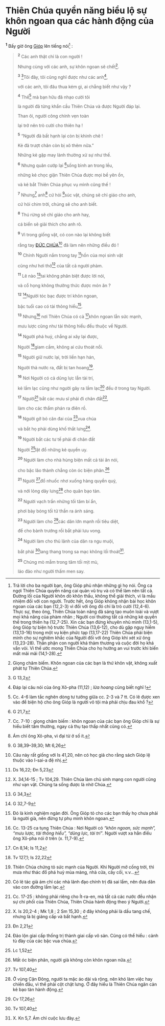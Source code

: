 # Thiên Chúa quyền năng biểu lộ sự khôn ngoan qua các hành động của Người

<sup><b>1</b></sup> Bấy giờ ông [Gióp]() lên tiếng nói[^1-afed39be-f01f-46f8-bb74-34c1b45215c8] :

> <sup><b>2</b></sup> Các anh thật chỉ là con người !
>
> Nhưng cùng với các anh, sự khôn ngoan sẽ chết[^2-afed39be-f01f-46f8-bb74-34c1b45215c8].
>
> <sup><b>3</b></sup> [^1@-afed39be-f01f-46f8-bb74-34c1b45215c8]Tôi đây, tôi cũng nghĩ được như các anh[^3-afed39be-f01f-46f8-bb74-34c1b45215c8],
>
> với các anh, tôi đâu thua kém gì, ai chẳng biết như vậy ?
>
> <sup><b>4</b></sup> Thế[^4-afed39be-f01f-46f8-bb74-34c1b45215c8] mà bạn hữu đã nhạo cười tôi
>
> là người đã từng khẩn cầu Thiên Chúa và được Người đáp lại.
>
> Than ôi, người công chính vẹn toàn
>
> lại trở nên trò cười cho thiên hạ !
>
> <sup><b>5</b></sup> “Người đã bất hạnh lại còn bị khinh chê !
>
> Kẻ đã trượt chân còn bị xô thêm nữa.”
>
> Những kẻ gặp may lành thường xử sự như thế.
>
> <sup><b>6</b></sup> Nhưng quân cướp lại [^2@-afed39be-f01f-46f8-bb74-34c1b45215c8]sống bình an trong lều,
>
> những kẻ chọc giận Thiên Chúa được mọi bề yên ổn,
>
> và kẻ bắt Thiên Chúa phục vụ mình cũng thế !
>
> <sup><b>7</b></sup> Nhưng[^5-afed39be-f01f-46f8-bb74-34c1b45215c8] anh[^6-afed39be-f01f-46f8-bb74-34c1b45215c8] cứ hỏi [^3@-afed39be-f01f-46f8-bb74-34c1b45215c8]súc vật, chúng sẽ chỉ giáo cho anh,
>
> cứ hỏi chim trời, chúng sẽ cho anh biết.
>
> <sup><b>8</b></sup> Thú rừng sẽ chỉ giáo cho anh hay,
>
> cá biển sẽ giải thích cho anh rõ.
>
> <sup><b>9</b></sup> Vì trong giống vật, có con nào lại không biết
>
> rằng tay [ĐỨC CHÚA]()[^7-afed39be-f01f-46f8-bb74-34c1b45215c8] đã làm nên những điều đó !
>
> <sup><b>10</b></sup> Chính Người nắm trong tay [^4@-afed39be-f01f-46f8-bb74-34c1b45215c8]hồn của mọi sinh vật
>
> cũng như hơi thở[^8-afed39be-f01f-46f8-bb74-34c1b45215c8] của tất cả người phàm.
>
> <sup><b>11</b></sup> Lẽ nào [^5@-afed39be-f01f-46f8-bb74-34c1b45215c8]tai không phân biệt được lời nói,
>
> và cổ họng không thưởng thức được món ăn ?
>
> <sup><b>12</b></sup> [^6@-afed39be-f01f-46f8-bb74-34c1b45215c8]Người tóc bạc được trí khôn ngoan,
>
> bậc tuổi cao có tài thông hiểu[^9-afed39be-f01f-46f8-bb74-34c1b45215c8].
>
> <sup><b>13</b></sup> Nhưng[^10-afed39be-f01f-46f8-bb74-34c1b45215c8] nơi Thiên Chúa có cả [^7@-afed39be-f01f-46f8-bb74-34c1b45215c8]khôn ngoan lẫn sức mạnh,
>
> mưu lược cũng như tài thông hiểu đều thuộc về Người.
>
> <sup><b>14</b></sup> Người phá huỷ, chẳng ai xây lại được,
>
> Người [^8@-afed39be-f01f-46f8-bb74-34c1b45215c8]giam cầm, không ai cứu thoát nổi.
>
> <sup><b>15</b></sup> Người giữ nước lại, trời liền hạn hán,
>
> Người thả nước ra, đất bị tan hoang[^11-afed39be-f01f-46f8-bb74-34c1b45215c8].
>
> <sup><b>16</b></sup> Nơi Người có cả dũng lực lẫn tài trí,
>
> kẻ lầm lạc cũng như người gây ra lầm lạc[^12-afed39be-f01f-46f8-bb74-34c1b45215c8] đều ở trong tay Người.
>
> <sup><b>17</b></sup> Người[^13-afed39be-f01f-46f8-bb74-34c1b45215c8] bắt các mưu sĩ phải đi chân đất[^14-afed39be-f01f-46f8-bb74-34c1b45215c8],
>
> làm cho các thẩm phán ra điên rồ.
>
> <sup><b>18</b></sup> Người gỡ bỏ cân đai của [^9@-afed39be-f01f-46f8-bb74-34c1b45215c8]vua chúa
>
> và bắt họ phải dùng khố thắt lưng[^15-afed39be-f01f-46f8-bb74-34c1b45215c8].
>
> <sup><b>19</b></sup> Người bắt các tư tế phải đi chân đất
>
> Người [^10@-afed39be-f01f-46f8-bb74-34c1b45215c8]lật đổ những kẻ quyền uy.
>
> <sup><b>20</b></sup> Người làm cho nhà hùng biện mất cả tài ăn nói,
>
> cho bậc lão thành chẳng còn óc biện phân.[^16-afed39be-f01f-46f8-bb74-34c1b45215c8]
>
> <sup><b>21</b></sup> Người [^11@-afed39be-f01f-46f8-bb74-34c1b45215c8]đổ nhuốc nhơ xuống hàng quyền quý,
>
> và nới lỏng dây lưng[^17-afed39be-f01f-46f8-bb74-34c1b45215c8] cho quân bạo tàn.
>
> <sup><b>22</b></sup> Người vạch trần những tối tăm bí ẩn,
>
> phơi bày bóng tối tử thần ra ánh sáng.
>
> <sup><b>23</b></sup> Người làm cho [^12@-afed39be-f01f-46f8-bb74-34c1b45215c8]các dân lớn mạnh rồi tiêu diệt,
>
> để cho bành trướng rồi bắt phải lưu vong.
>
> <sup><b>24</b></sup> Người làm cho thủ lãnh của dân ra ngu muội,
>
> bắt phải [^13@-afed39be-f01f-46f8-bb74-34c1b45215c8]lang thang trong sa mạc không lối thoát[^18-afed39be-f01f-46f8-bb74-34c1b45215c8].
>
> <sup><b>25</b></sup> Chúng mò mẫm trong tăm tối mịt mù,
>
> lảo đảo như người thấm men say.

[^1-afed39be-f01f-46f8-bb74-34c1b45215c8]: Trả lời cho ba người bạn, ông Gióp phủ nhận những gì họ nói. Ông ca ngợi Thiên Chúa quyền năng cai quản vũ trụ và có thể làm nên tất cả. Đường lối của Người khôn dò khôn thấu, không thể giải thích, vì là mầu nhiệm đối với con người. Trước hết, ông Gióp không nhận bài học khôn ngoan của các bạn (12,2-3) vì đối với ông đó chỉ là trò cười (12,4-6). Thực sự, theo ông, Thiên Chúa toàn năng đã sáng tạo muôn loài và vượt mọi khả năng của phàm nhân ; Người coi thường tất cả những kẻ quyền thế trong thiên hạ (12,7-25). Xin các bạn đừng khuyên nhủ mình (13,1-5), ông Gióp tự biện hộ trước Thiên Chúa (13,6-12), cho dù gặp nguy hiểm (13,13-16) trong một vụ kiện phức tạp (13,17-22) Thiên Chúa phải biện minh cho sự nghiêm khắc của Người đối với ông Gióp khi xét xử ông (13,23-28). Thân phận con người khá thảm thương và cuộc đời họ khá vắn vỏi. Vì thế ước mong Thiên Chúa cho họ hưởng an vui trước khi biến mất mãi mãi (14,1-28).

[^2-afed39be-f01f-46f8-bb74-34c1b45215c8]: Giọng châm biếm. Khôn ngoan của các bạn là thứ khôn vặt, không xuất phát tự Thiên Chúa.

[^3-afed39be-f01f-46f8-bb74-34c1b45215c8]: Đáp lại câu nói của ông Xô-pha (11,12) ; _lừa hoang_ cũng biết nghĩ !

[^4-afed39be-f01f-46f8-bb74-34c1b45215c8]: Cc. 4-6 làm tắc nghẽn dòng tư tưởng giữa cc. 2-3 và 7 tt. Có lẽ được xen vào để biện hộ cho ông Gióp là người vô tội mà phải chịu đau khổ ?

[^5-afed39be-f01f-46f8-bb74-34c1b45215c8]: Cc. 7-10 : giọng châm biếm : khôn ngoan của các bạn ông Gióp chỉ là sự hiểu biết tầm thường, ngay cả thụ tạo thấp nhất cũng có.

[^6-afed39be-f01f-46f8-bb74-34c1b45215c8]: Ám chỉ ông Xô-pha, vì đại từ ở số ít.

[^7-afed39be-f01f-46f8-bb74-34c1b45215c8]: Câu này rất giống với Is 41,20, nên có học giả cho rằng sách Gióp lệ thuộc vào I-sai-a đệ nhị.

[^8-afed39be-f01f-46f8-bb74-34c1b45215c8]: X. 34,14-15 ; Tv 104,29. Thiên Chúa làm chủ sinh mạng con người cũng như vạn vật. Chúng ta sống được là nhờ Chúa.

[^9-afed39be-f01f-46f8-bb74-34c1b45215c8]: Đó là kinh nghiệm ngàn đời. Ông Gióp tỏ cho các bạn thấy họ chưa phải là người già, nên đừng tự phụ mình khôn ngoan.

[^10-afed39be-f01f-46f8-bb74-34c1b45215c8]: Cc. 13-25 ca tụng Thiên Chúa : Nơi Người có _“khôn ngoan, sức mạnh”, “mưu lược, tài thông hiểu”, “dũng lực, tài trí”_. Người vượt xa hẳn điều ông Xô-pha nói ở trên (x. 11,7-9).

[^11-afed39be-f01f-46f8-bb74-34c1b45215c8]: Thiên Chúa chứng tỏ sức mạnh của Người. Khi Người mở cống trời, thì mưa như thác đổ phá huỷ mùa màng, nhà cửa, cây cối, v.v...

[^12-afed39be-f01f-46f8-bb74-34c1b45215c8]: Có lẽ tác giả ám chỉ các nhà lãnh đạo chính trị đã sai lầm, nên đưa dân vào con đường lầm lạc.

[^13-afed39be-f01f-46f8-bb74-34c1b45215c8]: Cc. 17-25 : không phải riêng cho Ít-ra-en, mà tất cả các nước đều nhận sự chi phối của Thiên Chúa, Thiên Chúa hành động theo ý Người.

[^14-afed39be-f01f-46f8-bb74-34c1b45215c8]: X. Is 20,2-4 ; Mk 1,8 ; 2 Sm 15,30 ; ở đây không phải là dấu tang chế, nhưng là bị giáng cấp và bất hạnh.

[^15-afed39be-f01f-46f8-bb74-34c1b45215c8]: Đảo lộn giai cấp thống trị thành giai cấp vô sản. Cũng có thể hiểu : cảnh tù đày của các bậc vua chúa.

[^16-afed39be-f01f-46f8-bb74-34c1b45215c8]: Mất óc biện phân, người già không còn khôn ngoan nữa.

[^17-afed39be-f01f-46f8-bb74-34c1b45215c8]: Ở vùng Cận Đông, người ta mặc áo dài và rộng, nên khó làm việc hay chiến đấu, vì thế phải cột chặt lưng. Ở đây hiểu là Thiên Chúa ngăn cản kẻ bạo tàn hành động.

[^18-afed39be-f01f-46f8-bb74-34c1b45215c8]: X. Kn 5,7. Ám chỉ cuộc lưu đày.

[^1@-afed39be-f01f-46f8-bb74-34c1b45215c8]: G 13,2

[^2@-afed39be-f01f-46f8-bb74-34c1b45215c8]: G 21,7

[^3@-afed39be-f01f-46f8-bb74-34c1b45215c8]: G 38,39–39,30; Mt 6,26

[^4@-afed39be-f01f-46f8-bb74-34c1b45215c8]: Ds 16,22; Đn 5,23

[^5@-afed39be-f01f-46f8-bb74-34c1b45215c8]: G 34,3

[^6@-afed39be-f01f-46f8-bb74-34c1b45215c8]: G 32,7-9

[^7@-afed39be-f01f-46f8-bb74-34c1b45215c8]: Cn 8,14; Is 11,2

[^8@-afed39be-f01f-46f8-bb74-34c1b45215c8]: Tv 127,1; Is 22,22

[^9@-afed39be-f01f-46f8-bb74-34c1b45215c8]: Đn 2,21

[^10@-afed39be-f01f-46f8-bb74-34c1b45215c8]: Lc 1,52

[^11@-afed39be-f01f-46f8-bb74-34c1b45215c8]: Tv 107,40

[^12@-afed39be-f01f-46f8-bb74-34c1b45215c8]: Cv 17,26

[^13@-afed39be-f01f-46f8-bb74-34c1b45215c8]: Tv 107,40
